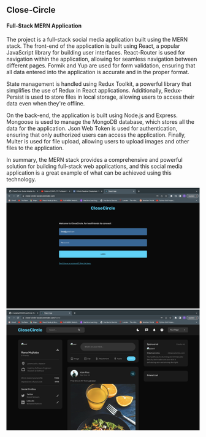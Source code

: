 <h2> Close-Circle </h2>
<h4> Full-Stack MERN Application </h4>

The project is a full-stack social media application built using the MERN stack. The front-end of the application is built using React, a popular JavaScript library for building user interfaces. React-Router is used for navigation within the application, allowing for seamless navigation between different pages. Formik and Yup are used for form validation, ensuring that all data entered into the application is accurate and in the proper format.

State management is handled using Redux Toolkit, a powerful library that simplifies the use of Redux in React applications. Additionally, Redux-Persist is used to store files in local storage, allowing users to access their data even when they're offline.

On the back-end, the application is built using Node.js and Express. Mongoose is used to manage the MongoDB database, which stores all the data for the application. Json Web Token is used for authentication, ensuring that only authorized users can access the application. Finally, Multer is used for file upload, allowing users to upload images and other files to the application.

In summary, the MERN stack provides a comprehensive and powerful solution for building full-stack web applications, and this social media application is a great example of what can be achieved using this technology.

![Alt Text](dark-login.png)
![Alt Text](dark-home-page.png)
